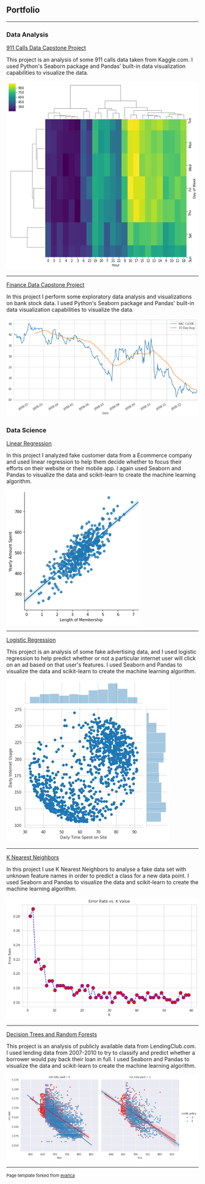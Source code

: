 ## Portfolio

---

### Data Analysis

[911 Calls Data Capstone Project](https://nbviewer.jupyter.org/github/ameyer73/ameyer73.github.io/blob/master/10-Data-Capstone-Projects/911%20Calls%20Project.ipynb)

This project is an analysis of some 911 calls data taken from Kaggle.com.  I used Python's Seaborn package and Pandas' built-in data visualization capabilities to visualize the data.

<img src="images/DS_911_Image.png?raw=true"/>

---
[Finance Data Capstone Project](https://github.com/ameyer73/ameyer73.github.io/blob/master/10-Data-Capstone-Projects/03-Finance%20Project%20(1).ipynb)

In this project I perform some exploratory data analysis and visualizations on bank stock data.  I used Python's Seaborn package and Pandas' built-in data visualization capabilities to visualize the data.

<img src="images/DS_Finance_Image.png?raw=true"/>

### Data Science

[Linear Regression](https://nbviewer.jupyter.org/github/ameyer73/ameyer73.github.io/blob/master/Data%20Science%20Projects/02-Linear%20Regression%20Project.ipynb)

In this project I analyzed fake customer data from a Ecommerce company and used linear regression to help them decide whether to focus their efforts on their website or their mobile app.  I again used Seaborn and Pandas to visualize the data and scikit-learn to create the machine learning algorithm.

<img src="images/DS_Linear_Regression_Image.png?raw=true"/>

---

[Logistic Regression](https://nbviewer.jupyter.org/github/ameyer73/ameyer73.github.io/blob/master/Data%20Science%20Projects/02-Logistic%20Regression%20Project.ipynb)

This project is an analysis of some fake advertising data, and I used logistic regression to help predict whether or not a particular internet user will click on an ad based on that user's features.  I used Seaborn and Pandas to visualize the data and scikit-learn to create the machine learning algorithm.

<img src="images/DS_Logistic_Regression_Image.png?raw=true"/>

---

[K Nearest Neighbors](https://nbviewer.jupyter.org/github/ameyer73/ameyer73.github.io/blob/master/Data%20Science%20Projects/02-K%20Nearest%20Neighbors%20Project%20Final.ipynb)

In this project I use K Nearest Neighbors to analyse a fake data set with unknown feature names in order to predict a class for a new data point.  I used Seaborn and Pandas to visualize the data and scikit-learn to create the machine learning algorithm.

<img src="images/DS_KNN_Image2.png?raw=true"/>

---

[Decision Trees and Random Forests](https://nbviewer.jupyter.org/github/ameyer73/ameyer73.github.io/blob/master/Data%20Science%20Projects/02-Decision%20Trees%20and%20Random%20Forest%20Project%20Mine%20%281%29.ipynb)

This project is an analysis of publicly available data from LendingClub.com.  I used lending data from 2007-2010 to try to classify and predict whether a borrower would pay back their loan in full.  I used Seaborn and Pandas to visualize the data and scikit-learn to create the machine learning algorithm.

<img src="images/DS_Random_Forests_Image.png?raw=true"/>





---
<p style="font-size:11px">Page template forked from <a href="https://github.com/evanca/quick-portfolio">evanca</a></p>
<!-- Remove above link if you don't want to attibute -->
